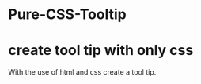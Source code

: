 # Pure-CSS-Tooltip
create tool tip with only css
====================================================

With the use of html and css create a tool tip. 